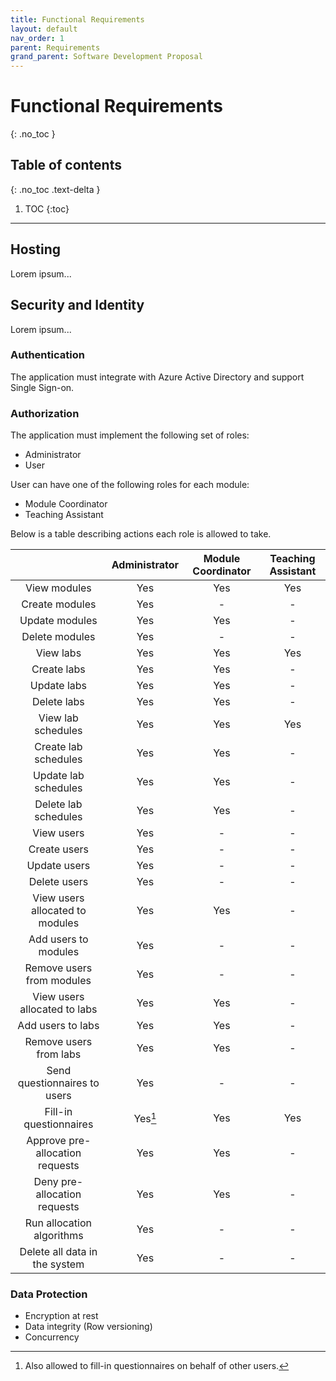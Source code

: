 ```yaml
---
title: Functional Requirements
layout: default
nav_order: 1
parent: Requirements
grand_parent: Software Development Proposal
---
```


[//]: <> (These requirements define the functions and functionality within and from the software system.)
[//]: <> (Examples of functional requirements include authentication, authorization levels, compliance to laws or regulations, and external interfaces.)

# Functional Requirements
{: .no_toc }

## Table of contents
{: .no_toc .text-delta }

1. TOC
{:toc}

---

## Hosting

Lorem ipsum...

## Security and Identity

Lorem ipsum...

### Authentication

The application must integrate with Azure Active Directory and support Single Sign-on.

### Authorization

The application must implement the following set of roles:

- Administrator
- User

User can have one of the following roles for each module:

- Module Coordinator
- Teaching Assistant

Below is a table describing actions each role is allowed to take.

|                                 | Administrator | Module Coordinator | Teaching Assistant |
|:-------------------------------:|:-------------:|:------------------:|:------------------:|
| View modules                    | Yes           | Yes                | Yes                |
| Create modules                  | Yes           | -                  | -                  |
| Update modules                  | Yes           | Yes                | -                  |
| Delete modules                  | Yes           | -                  | -                  |
| View labs                       | Yes           | Yes                | Yes                |
| Create labs                     | Yes           | Yes                | -                  |
| Update labs                     | Yes           | Yes                | -                  |
| Delete labs                     | Yes           | Yes                | -                  |
| View lab schedules              | Yes           | Yes                | Yes                |
| Create lab schedules            | Yes           | Yes                | -                  |
| Update lab schedules            | Yes           | Yes                | -                  |
| Delete lab schedules            | Yes           | Yes                | -                  |
| View users                      | Yes           | -                  | -                  |
| Create users                    | Yes           | -                  | -                  |
| Update users                    | Yes           | -                  | -                  |
| Delete users                    | Yes           | -                  | -                  |
| View users allocated to modules | Yes           | Yes                | -                  |
| Add users to modules            | Yes           | -                  | -                  |
| Remove users from modules       | Yes           | -                  | -                  |
| View users allocated to labs    | Yes           | Yes                | -                  |
| Add users to labs               | Yes           | Yes                | -                  |
| Remove users from labs          | Yes           | Yes                | -                  |
| Send questionnaires to users    | Yes           | -                  | -                  |
| Fill-in questionnaires          | Yes[^1]       | Yes                | Yes                |
| Approve pre-allocation requests | Yes           | Yes                | -                  |
| Deny pre-allocation requests    | Yes           | Yes                | -                  |
| Run allocation algorithms       | Yes           | -                  | -                  |
| Delete all data in the system   | Yes           | -                  | -                  |

[^1]: Also allowed to fill-in questionnaires on behalf of other users.

### Data Protection

- Encryption at rest
- Data integrity (Row versioning)
- Concurrency
